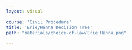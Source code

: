 ```yaml
---
layout: visual

course: 'Civil Procedure'
title: 'Erie/Hanna Decision Tree'
path: "materials/choice-of-law/Erie_Hanna.png"
  
---
```

